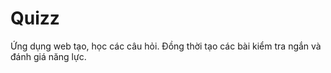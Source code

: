 # Quizz
Ứng dụng web tạo, học các câu hỏi. Đồng thời tạo các bài kiểm tra ngắn và đánh giá năng lực.
